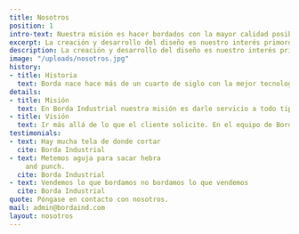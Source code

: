 ```yaml
---
title: Nosotros
position: 1
intro-text: Nuestra misión es hacer bordados con la mayor calidad posible.
excerpt: La creación y desarrollo del diseño es nuestro interés primordial
description: La creación y desarrollo del diseño es nuestro interés primordial, es lo que nos apasiona, el colorido, las texturas, la combinación de materiales y la combinación de técnicas que no hay límites, hay un mundo de posibilidades para realizar cualquier diseño, que es nuestro ingrediente principal y nuestro motor.
image: "/uploads/nosotros.jpg"
history:
- title: Historia
  text: Borda nace hace más de un cuarto de siglo con la mejor tecnología del momento y con el mejor equipo de trabajo, abierto desde un inicio para crear un espacio y que nuestros clientes y amigos puedan desarrollar su idea de diseño en el producto con los elementos que existen a su disposición pues nos motiva la idea que puedan echar andar su imaginación brindándoles asesoria y apoyo y puedan crear sus propios artículos sea d Decoracion, de moda, de promoción o de imagen con exclusividad y buen gusto y con la garantía de nuestra calidad ganada con el paso de los años.
details:
- title: Misión
  text: En Borda Industrial nuestra misión es darle servicio a todo tipo de empresa y al hogar, en el desarrollo de su producto, tanto en diseño como en confección, con la mejor calidad y exclusividad, satisfaciendo sus necesidades de gusto, identidad y comodidad.
- title: Visión
  text: Ir más allá de lo que el cliente solicite. En el equipo de Borda Industrial se deberá ir siempre a la vanguardia en cuanto a tecnología, moda y calidad, innovando, mejorando y realizando su ideal al producto, superando siempre las expectativas del cliente.
testimonials:
- text: Hay mucha tela de donde cortar
  cite: Borda Industrial
- text: Metemos aguja para sacar hebra
    and punch.
  cite: Borda Industrial
- text: Vendemos lo que bordamos no bordamos lo que vendemos
  cite: Borda Industrial
quote: Póngase en contacto con nosotros.
mail: admin@bordaind.com
layout: nosotros
---
```

